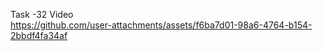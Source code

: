 Task -32 Video 
<br>
https://github.com/user-attachments/assets/f6ba7d01-98a6-4764-b154-2bbdf4fa34af
